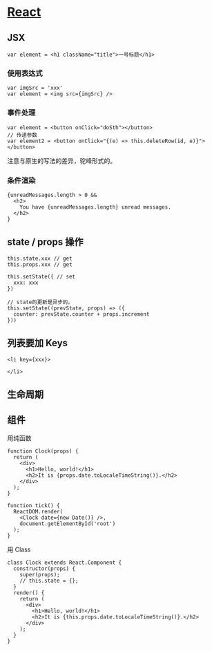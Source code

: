 # [React](https://reactjs.org/docs/handling-events.html)
## JSX
```
var element = <h1 className="title">一号标题</h1>
```

### 使用表达式
```
var imgSrc = 'xxx'
var element = <img src={imgSrc} />
```

### 事件处理
```
var element = <button onClick="doSth"></button>
// 传递参数
var element2 = <button onClick="{(e) => this.deleteRow(id, e)}"></button>

```

注意与原生的写法的差异，驼峰形式的。

### 条件渲染
```
{unreadMessages.length > 0 &&
  <h2>
    You have {unreadMessages.length} unread messages.
  </h2>
}
```

## state / props 操作
```
this.state.xxx // get
this.props.xxx // get

this.setState({ // set
  xxx: xxx
})

// state的更新是异步的。
this.setState((prevState, props) => ({
  counter: prevState.counter + props.increment
}))
```

## 列表要加 Keys
```
<li key={xxx}>
    
</li>
```



## 生命周期


## 组件
用纯函数
```
function Clock(props) {
  return (
    <div>
      <h1>Hello, world!</h1>
      <h2>It is {props.date.toLocaleTimeString()}.</h2>
    </div>
  );
}

function tick() {
  ReactDOM.render(
    <Clock date={new Date()} />,
    document.getElementById('root')
  );
}
```

用 Class
```
class Clock extends React.Component {
  constructor(props) {
    super(props);
    // this.state = {};
  }
  render() {
    return (
      <div>
        <h1>Hello, world!</h1>
        <h2>It is {this.props.date.toLocaleTimeString()}.</h2>
      </div>
    );
  }
}
```







